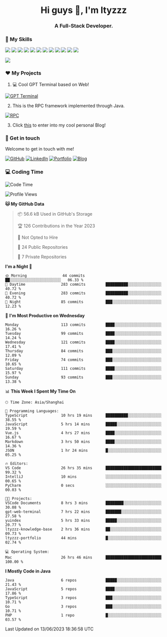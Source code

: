 <h1 align="center">Hi guys 👋, I'm ltyzzz</h1>
<h3 align="center">A Full-Stack Developer.</h3>

### 🌟 **My Skills**  

![](https://img.shields.io/badge/-Java-4C7491?style=flat-square&logo=java&logoColor=fff)
![](https://img.shields.io/badge/-Spring-5FB832?style=flat-square&logo=Spring&logoColor=fff)
![](https://img.shields.io/badge/-Python-3e74a2?style=flat-square&logo=Python&logoColor=fff)
![](https://img.shields.io/badge/-Go-77BBE2?style=flat-square&logo=Go&logoColor=fff)
![](https://img.shields.io/badge/-Node.js-339933?style=flat-square&logo=Node.js&logoColor=fff)
![](https://img.shields.io/badge/-Vue-4fc08d?style=flat-square&logo=Vue.js&logoColor=fff)
![](https://img.shields.io/badge/-React-2d98ce?style=flat-square&logo=React&logoColor=fff)
![](https://img.shields.io/badge/-Docker-2496ED?style=flat-square&logo=Docker&logoColor=fff)
![](https://img.shields.io/badge/-Linux-000000?style=flat-square&logo=Linux&logoColor=fff)
![](https://img.shields.io/badge/-MySQL-4479A1?style=flat-square&logo=MySQL&logoColor=fff)
![](https://img.shields.io/badge/-Redis-DC382D?style=flat-square&logo=Redis&logoColor=fff)
![](https://img.shields.io/badge/-Git-E84E31?style=flat-square&logo=Git&logoColor=fff)

<a href="#">
  <img src="https://github-readme-stats.vercel.app/api?username=ltyzzzxxx&count_private=true&show_icons=true&bg_color=15,f2f7fd,E0EAFC" />
</a>

### ❤️ My Projects

1. 💻 Cool GPT Terminal based on Web!

[![GPT Terminal](https://github-readme-stats.vercel.app/api/pin?username=ltyzzzxxx&repo=gpt-web-terminal&theme=transparent&bg_color=15,f2f7fd,E0EAFC)](https://github.com/ltyzzzxxx/gpt-web-terminal)

2. This is the RPC framework implemented through Java. 

[![RPC](https://github-readme-stats.vercel.app/api/pin?username=ltyzzzxxx&repo=ltyzzz-rpc&theme=transparent&bg_color=15,f2f7fd,E0EAFC)](https://github.com/ltyzzzxxx/ltyzzz-rpc)

3. Click [this](https://ltyzzzxxx.github.io/) to enter into my cool personal Blog!

### 🎉 Get in touch

Welcome to get in touch with me!

[![GitHub](https://img.shields.io/badge/GitHub-grey?logo=github)](https://github.com/ltyzzzxxx)
[![LinkedIn](https://img.shields.io/badge/LinkedIn-blue?logo=linkedin)](https://www.linkedin.com/in/tianyu-li-7068b8248/)
[![Portfolio](https://img.shields.io/badge/Portfolio-black?logo=blog)](https://ltyzzz.com)
[![Blog](https://img.shields.io/badge/Blog-blue?logo=blog)](https://ltyzzzxxx.github.io/)

### 💻 Coding Time

<!--START_SECTION:waka-->
![Code Time](http://img.shields.io/badge/Code%20Time-64%20hrs%2039%20mins-blue)

![Profile Views](http://img.shields.io/badge/Profile%20Views-35-blue)

**🐱 My GitHub Data** 

> 📦 56.6 kB Used in GitHub's Storage 
 > 
> 🏆 126 Contributions in the Year 2023
 > 
> 🚫 Not Opted to Hire
 > 
> 📜 24 Public Repositories 
 > 
> 🔑 7 Private Repositories 
 > 
**I'm a Night 🦉** 

```text
🌞 Morning                44 commits          ██░░░░░░░░░░░░░░░░░░░░░░░   06.33 % 
🌆 Daytime                283 commits         ██████████░░░░░░░░░░░░░░░   40.72 % 
🌃 Evening                283 commits         ██████████░░░░░░░░░░░░░░░   40.72 % 
🌙 Night                  85 commits          ███░░░░░░░░░░░░░░░░░░░░░░   12.23 % 
```
📅 **I'm Most Productive on Wednesday** 

```text
Monday                   113 commits         ████░░░░░░░░░░░░░░░░░░░░░   16.26 % 
Tuesday                  99 commits          ████░░░░░░░░░░░░░░░░░░░░░   14.24 % 
Wednesday                121 commits         ████░░░░░░░░░░░░░░░░░░░░░   17.41 % 
Thursday                 84 commits          ███░░░░░░░░░░░░░░░░░░░░░░   12.09 % 
Friday                   74 commits          ███░░░░░░░░░░░░░░░░░░░░░░   10.65 % 
Saturday                 111 commits         ████░░░░░░░░░░░░░░░░░░░░░   15.97 % 
Sunday                   93 commits          ███░░░░░░░░░░░░░░░░░░░░░░   13.38 % 
```


📊 **This Week I Spent My Time On** 

```text
🕑︎ Time Zone: Asia/Shanghai

💬 Programming Languages: 
TypeScript               10 hrs 19 mins      ██████████░░░░░░░░░░░░░░░   38.55 % 
JavaScript               5 hrs 14 mins       █████░░░░░░░░░░░░░░░░░░░░   19.59 % 
Vue.js                   4 hrs 27 mins       ████░░░░░░░░░░░░░░░░░░░░░   16.67 % 
Markdown                 3 hrs 50 mins       ████░░░░░░░░░░░░░░░░░░░░░   14.36 % 
JSON                     1 hr 24 mins        █░░░░░░░░░░░░░░░░░░░░░░░░   05.25 % 

🔥 Editors: 
VS Code                  26 hrs 35 mins      █████████████████████████   99.32 % 
IntelliJ                 10 mins             ░░░░░░░░░░░░░░░░░░░░░░░░░   00.65 % 
PyCharm                  0 secs              ░░░░░░░░░░░░░░░░░░░░░░░░░   00.03 % 

🐱‍💻 Projects: 
VSCode Documents         8 hrs 3 mins        ████████░░░░░░░░░░░░░░░░░   30.08 % 
gpt-web-terminal         7 hrs 22 mins       ███████░░░░░░░░░░░░░░░░░░   27.58 % 
yuindex                  5 hrs 33 mins       █████░░░░░░░░░░░░░░░░░░░░   20.77 % 
ltyzzz-knowledge-base    2 hrs 36 mins       ██░░░░░░░░░░░░░░░░░░░░░░░   09.73 % 
ltyzzz-portfolio         44 mins             █░░░░░░░░░░░░░░░░░░░░░░░░   02.74 % 

💻 Operating System: 
Mac                      26 hrs 46 mins      █████████████████████████   100.00 % 
```

**I Mostly Code in Java** 

```text
Java                     6 repos             █████░░░░░░░░░░░░░░░░░░░░   21.43 % 
JavaScript               5 repos             ████░░░░░░░░░░░░░░░░░░░░░   17.86 % 
TypeScript               3 repos             ███░░░░░░░░░░░░░░░░░░░░░░   10.71 % 
Go                       3 repos             ███░░░░░░░░░░░░░░░░░░░░░░   10.71 % 
PHP                      1 repo              █░░░░░░░░░░░░░░░░░░░░░░░░   03.57 % 
```




 Last Updated on 13/06/2023 18:36:58 UTC
<!--END_SECTION:waka-->
